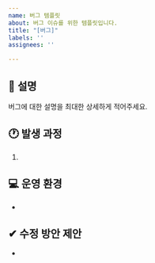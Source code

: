 ```yaml
---
name: 버그 템플릿
about: 버그 이슈를 위한 템플릿입니다.
title: "[버그]"
labels: ''
assignees: ''

---
```


## 🧾 설명
버그에 대한 설명을 최대한 상세하게 적어주세요.

## 🕐 발생 과정
1. 

## 💻 운영 환경
-

## ✔ 수정 방안 제안
-
